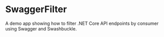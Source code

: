 # SwaggerFilter

A demo app showing how to filter .NET Core API endpoints by consumer using Swagger and Swashbuckle.
